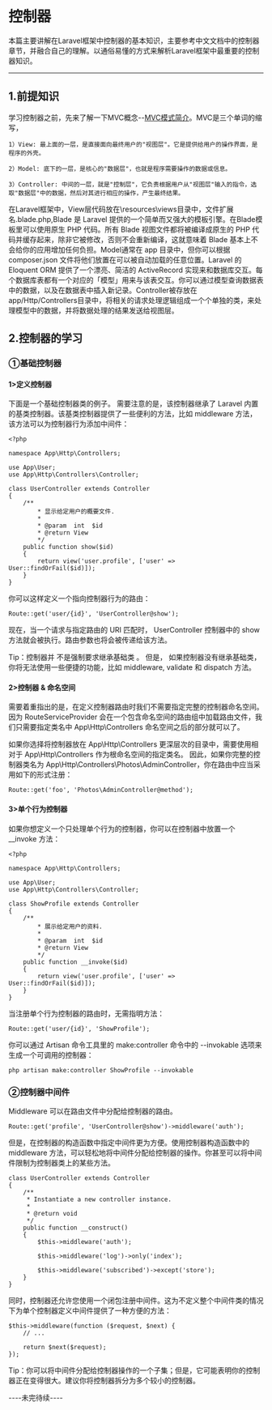 # 控制器

本篇主要讲解在Laravel框架中控制器的基本知识，主要参考中文文档中的控制器章节，并融合自己的理解。以通俗易懂的方式来解析Laravel框架中最重要的控制器知识。

-------------------------

## 1.前提知识

学习控制器之前，先来了解一下MVC概念--[MVC模式简介](https://www.cnblogs.com/diyunfei/p/6752618.html)。MVC是三个单词的缩写，

    1）View: 最上面的一层，是直接面向最终用户的"视图层"。它是提供给用户的操作界面，是程序的外壳。

    2）Model: 底下的一层，是核心的"数据层"，也就是程序需要操作的数据或信息。

    3）Controller: 中间的一层，就是"控制层"，它负责根据用户从"视图层"输入的指令，选取"数据层"中的数据，然后对其进行相应的操作，产生最终结果。

在Laravel框架中，View层代码放在\resources\views目录中，文件扩展名.blade.php,Blade 是 Laravel 提供的一个简单而又强大的模板引擎。在Blade模板里可以使用原生 PHP 代码。所有 Blade 视图文件都将被编译成原生的 PHP 代码并缓存起来，除非它被修改，否则不会重新编译，这就意味着 Blade 基本上不会给你的应用增加任何负担。Model通常在 app 目录中，但你可以根据 composer.json 文件将他们放置在可以被自动加载的任意位置。Laravel 的 Eloquent ORM 提供了一个漂亮、简洁的 ActiveRecord 实现来和数据库交互。每个数据库表都有一个对应的「模型」用来与该表交互。你可以通过模型查询数据表中的数据，以及在数据表中插入新记录。Controller被存放在app/Http/Controllers目录中，将相关的请求处理逻辑组成一个个单独的类，来处理模型中的数据，并将数据处理的结果发送给视图层。

## 2.控制器的学习

### ①基础控制器

#### 1>定义控制器

下面是一个基础控制器类的例子。 需要注意的是，该控制器继承了 Laravel 内置的基类控制器。该基类控制器提供了一些便利的方法，比如 middleware 方法，该方法可以为控制器行为添加中间件：
```
<?php

namespace App\Http\Controllers;

use App\User;
use App\Http\Controllers\Controller;

class UserController extends Controller
{
    /**
        * 显示给定用户的概要文件.
        *
        * @param  int  $id
        * @return View
        */
    public function show($id)
    {
        return view('user.profile', ['user' => User::findOrFail($id)]);
    }
}

```

你可以这样定义一个指向控制器行为的路由：

```
Route::get('user/{id}', 'UserController@show');

```

现在，当一个请求与指定路由的 URI 匹配时， UserController 控制器中的 show 方法就会被执行。路由参数也将会被传递给该方法。

Tip：控制器并 不是强制要求继承基础类 。 但是， 如果控制器没有继承基础类，你将无法使用一些便捷的功能，比如 middleware, validate 和 dispatch 方法。

#### 2>控制器 & 命名空间

需要着重指出的是，在定义控制器路由时我们不需要指定完整的控制器命名空间。因为 RouteServiceProvider 会在一个包含命名空间的路由组中加载路由文件，我们只需要指定类名中 App\Http\Controllers 命名空间之后的部分就可以了。

如果你选择将控制器放在 App\Http\Controllers 更深层次的目录中，需要使用相对于 App\Http\Controllers 作为根命名空间的指定类名。 因此，如果你完整的控制器类名为 App\Http\Controllers\Photos\AdminController，你在路由中应当采用如下的形式注册：

```
Route::get('foo', 'Photos\AdminController@method');

```

#### 3>单个行为控制器

如果你想定义一个只处理单个行为的控制器，你可以在控制器中放置一个 __invoke 方法：

```
<?php

namespace App\Http\Controllers;

use App\User;
use App\Http\Controllers\Controller;

class ShowProfile extends Controller
{
    /**
        * 展示给定用户的资料.
        *
        * @param  int  $id
        * @return View
        */
    public function __invoke($id)
    {
        return view('user.profile', ['user' => User::findOrFail($id)]);
    }
}

```

当注册单个行为控制器的路由时，无需指明方法：

```
Route::get('user/{id}', 'ShowProfile');

```

你可以通过 Artisan 命令工具里的 make:controller 命令中的 --invokable 选项来生成一个可调用的控制器：

```
php artisan make:controller ShowProfile --invokable

```

### ②控制器中间件

Middleware 可以在路由文件中分配给控制器的路由。

```
Route::get('profile', 'UserController@show')->middleware('auth');

```

但是，在控制器的构造函数中指定中间件更为方便。使用控制器构造函数中的 middleware 方法，可以轻松地将中间件分配给控制器的操作。你甚至可以将中间件限制为控制器类上的某些方法。

```
class UserController extends Controller
{
    /**
     * Instantiate a new controller instance.
     *
     * @return void
     */
    public function __construct()
    {
        $this->middleware('auth');

        $this->middleware('log')->only('index');

        $this->middleware('subscribed')->except('store');
    }
}

```

同时，控制器还允许您使用一个闭包注册中间件。这为不定义整个中间件类的情况下为单个控制器定义中间件提供了一种方便的方法：

```
$this->middleware(function ($request, $next) {
    // ...

    return $next($request);
});

```
Tip：你可以将中间件分配给控制器操作的一个子集；但是，它可能表明你的控制器正在变得很大。建议你将控制器拆分为多个较小的控制器。


----未完待续----














